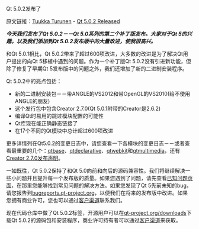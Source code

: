 Qt 5.0.2发布了

原文链接：[Tuukka Turunen](http://blog.qt.digia.com/blog/author/tuturune/) - [Qt 5.0.2 Released](http://blog.qt.digia.com/blog/2013/04/10/qt-5-0-2-released/)

***今天我们发布了Qt 5.0.2－－Qt 5.0系列的第二个补丁版发布。大家对于Qt 5的兴趣，以及我们添加到Qt 5.0.2发布版中的大量改进，使我很高兴。***

和Qt 5.0.1相比，Qt 5.0.2带来了超过600项改进，大多数的改进是为了解决Qt用户提出的向Qt 5移植中遇到的问题。作为一个补丁版Qt 5.0.2没有引进新功能，但除了修复了早期Qt 5发布版中的问题之外，我们还增加了新的二进制安装程序。

Qt 5.0.2中的亮点包括：

- 新的二进制安装包－－带ANGLE的VS2012和带OpenGL的VS2010(给不使用ANGLE的朋友)
- 这个发行包中包含Creator 2.7.0(Qt 5.0.1附带的Creator是2.6.2)
- 编译Qt时易用的跳过模块配置的可能性
- Qt库现在能正确静态链接了
- 在17个不同的Qt模块中总计超过600项改进

更多详情列在Qt5.0.2的变更日志中，请您查看一下各模块的变更日志－－或者查看最重要的几个：[qtbase](https://qt.gitorious.org/qt/qtbase/blobs/release/dist/changes-5.0.2)、[qtdeclarative](https://qt.gitorious.org/qt/qtdeclarative/blobs/release/dist/changes-5.0.2)、[qtwebkit](http://qt.digia.com/Release-Notes/Webkit-Release-Notes-Qt-502/)和[qtmultimedia](https://qt.gitorious.org/qt/qtmultimedia/blobs/release/dist/changes-5.0.2)，还有[Creator 2.7.0发布声明](http://blog.qt.digia.com/blog/2013/03/21/qt-creator-2-7-0-released/)。

一如既往，Qt 5.0.2保持了和Qt 5.0向前和向后的源码兼容性。我们将继续解决一些小问题并且提升每一个发布版的质量。如果您遇到了问题，请先查看[已知问题页面](http://qt-project.org/wiki/Qt502KnownIssues)，在那里您能够找到常见问题的解决方法。如果您发现了Qt 5先前未知的bug，请您报告到[bugreports.qt-project.org](http://bugreports.qt-project.org/)，以便我们在将来的发布版中改进。如果您拥有商业许可，您也可以通过[客户渠道](http://qt.digia.com/Log-in-Customer-Portal/)联系我们。

现在代码仓库中做了Qt 5.0.2标签，开源用户可以在[qt-project.org/downloads](http://qt-project.org/downloads)下载Qt 5.0.2的源码包和安装程序，商业许可持有者可以通过[客户渠道](http://qt.digia.com/Log-in-Customer-Portal/)来获取。
